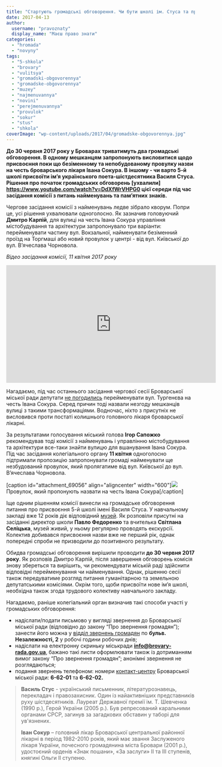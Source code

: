 ```yaml
---
title: "Стартують громадські обговорення. Чи бути школі ім. Стуса та пров. Сокура?"
date: 2017-04-13
author: 
  username: "pravoznaty"
  display_name: "Маєш право знати"
categories: 
  - "hromada"
  - "novyny"
tags: 
  - "5-shkola"
  - "brovary"
  - "vulitsya"
  - "gromadski-obgovorennya"
  - "gromadske-obgovorennya"
  - "muzey"
  - "najmenuvannya"
  - "novini"
  - "perejmenuvannya"
  - "provulok"
  - "sokur"
  - "stus"
  - "shkola"
coverImage: "wp-content/uploads/2017/04/gromadske-obgovorennya.jpg"
---
```


**До 30 червня 2017 року у Броварах триватимуть два громадські обговорення. В одному мешканцям запропонують висловитися щодо присвоєння поки що безіменному та непобудованому провулку назви на честь броварського лікаря Івана Сокура. В іншому - чи варто 5-й школі присвоїти ім’я українського поета-шістдесятника Василя Стуса. Рішення про початок громадських обговорень [ухвалили] https://www.youtube.com/watch?v=DdXfWrVHPG0  цієї середи під час засідання комісії з питань найменувань та пам’ятних знаків.**

Чергове засідання комісії з найменувань ледве зібрало кворум. Попри це, усі рішення ухвалювали одноголосно. Як зазначив головуючий **Дмитро Карпій**, для вулиці на честь Івана Сокура управління містобудування та архітектури запропонувало три варіанти: перейменувати частину вул. Вокзальної, найменувати безіменний проїзд на Торгмаші або новий провулок у центрі - від вул. Київської до вул. В’ячеслава Чорновола.

_Відео засідання комісії, 11 квітня 2017 року_

<iframe src="https://www.youtube.com/embed/DdXfWrVHPG0" width="560" height="315" frameborder="0" allowfullscreen="allowfullscreen"></iframe>

Нагадаємо, під час останнього засідання чергової сесії Броварської міської ради депутати [не погодились](https://mpz.brovary.org/brovarski-deputaty-vyrishyly-vulytsyu-turgeneva-ne-perejmenovuvaty/) перейменувати вул. Тургенєва на честь Івана Сокура. Серед причин тоді назвали незгоду мешканців вулиці з такими трансформаціями. Водночас, ніхто з присутніх не висловився проти постаті колишнього головного лікаря броварської лікарні.

За результатами голосування міський голова **Ігор Сапожко** рекомендував тоді комісії з найменувань і управлінню містобудування та архітектури все-таки знайти вулицю для вшанування Івана Сокура. Під час засідання колегіального органу **11 квітня** одноголосно підтримали пропозицію запропонувати громаді найменувати ще незбудований провулок, який пролягатиме від вул. Київської до вул. В’ячеслава Чорновола.

\[caption id="attachment\_69056" align="aligncenter" width="600"\][![](https://mpz.brovary.org/wp-content/uploads/2017/04/provulok-Sokura-karta-shema.jpg)](https://mpz.brovary.org/wp-content/uploads/2017/04/provulok-Sokura-karta-shema.jpg) Провулок, який пропонують назвати на честь Івана Сокура\[/caption\]

Іще одним рішенням комісії винесли на громадське обговорення питання про присвоєння 5-й школі імені Василя Стуса. У навчальному закладі вже 12 років діє відповідний [музей](https://www.brovary-school5.edukit.kiev.ua/zhittya_shkoli/muzej/). Як розповіли присутні на засіданні директор школи **Павло Федоренко** та вчителька **Світлана Селіцька**, музей живий, у ньому регулярно проводять екскурсії. Колектив добивався присвоєння назви вже не перший рік, однак попередні спроби не призводили до позитивного результату.

Обидва громадські обговорення вирішили проводити **до 30 червня 2017 року**. Як розповів Дмитро Карпій, після завершення обговорень комісія знову збереться та вирішить, чи рекомендувати міській раді здійснити відповідні перейменування чи найменування. Однак, рішенню сесії також передуватиме розгляд питання гуманітарною та земельною депутатськими комісіями. Окрім того, щоби присвоїти нове ім’я школі, необхідна також згода трудового колективу навчального закладу.

Нагадаємо, раніше колегіальний орган визначив такі способи участі у громадських обговорення:

- надіслати/подати письмово у вигляді звернення до Броварської міської ради (відповідно до закону “Про звернення громадян”); занести його можна у [відділ звернень громадян](https://brovary.kiev.ua/viddil_zvernennya_gromadyan) по **бульв. Незалежності, 2** у робочі години робочих днів;
- надіслати на електронну скриньку міськради **info@brovary-rada.gov.ua**, бажано такі листи оформлювати також із дотриманням вимог закону “Про звернення громадян”; анонімні звернення не розглядаються;
- подання звернень телефоном: номери [контакт-центру](https://brovary.kiev.ua/poryadok_zvernennya_gromadyan) Броварської міської ради: **6-62-01** та **6-62-02.**

> **Василь Стус** - український письменник, літературознавець, перекладач і правозахисник. Один із найактивніших представників руху шістдесятників. Лауреат Державної премії ім. Т. Шевченка (1990 р.), Герой України (2005 р.). Був репресований каральними органами СРСР, загинув за загадкових обставин у таборі для ув'язнених.
> 
> **Іван Сокур** – головний лікар Броварської центральної районної лікарні в період 1982-2010 років, який має звання Заслуженого лікаря України, почесного громадянина міста Бровари (2001 р.), удостоєний орденів «Знак пошани», «За заслуги» ІІ та ІІІ ступенів, княгині Ольги ІІ ступеню.
